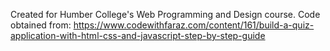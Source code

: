 Created for Humber College's Web Programming and Design course.
Code obtained from: https://www.codewithfaraz.com/content/161/build-a-quiz-application-with-html-css-and-javascript-step-by-step-guide

